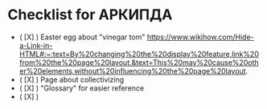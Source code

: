 # Checklist for АРКИПДА
* ( [X] ) Easter egg about "vinegar tom" https://www.wikihow.com/Hide-a-Link-in-HTML#:~:text=By%20changing%20the%20display%20feature,link%20from%20the%20page%20layout.&text=This%20may%20cause%20other%20elements,without%20influencing%20the%20page%20layout. 
* ( [X] ) Page about collectivizing
* ( [X] ) "Glossary" for easier reference
* ( [X] ) 